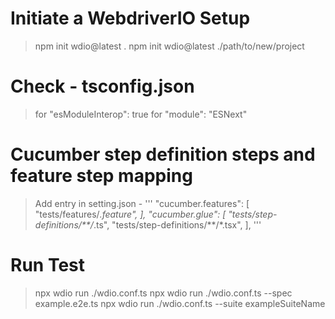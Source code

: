 # Initiate a WebdriverIO Setup
 > npm init wdio@latest .
 > npm init wdio@latest ./path/to/new/project

# Check - tsconfig.json
 > for "esModuleInterop": true
 > for "module": "ESNext"

# Cucumber step definition steps and feature step mapping
 > Add entry in setting.json - 
    '''
    "cucumber.features": [
        "tests/features/*.feature",
    ],
    "cucumber.glue": [
        "tests/step-definitions/**/*.ts",
        "tests/step-definitions/**/*.tsx",
    ],
    '''

# Run Test
 > npx wdio run ./wdio.conf.ts
 > npx wdio run ./wdio.conf.ts --spec example.e2e.ts
 > npx wdio run ./wdio.conf.ts --suite exampleSuiteName